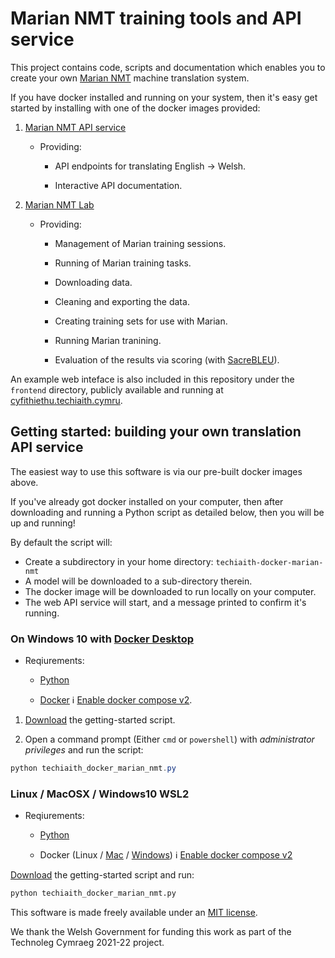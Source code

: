 # Marian NMT training tools and API service

This project contains code, scripts and documentation which enables
you to create your own [Marian NMT][1] machine translation
system.

If you have docker installed and running on your system, then it's
easy get started by installing with one of the docker images provided:

1. [Marian NMT API service][2]

   * Providing:

      + API endpoints for translating English -> Welsh.

      + Interactive API documentation.

2. [Marian NMT Lab][3]

    *  Providing:

       + Management of Marian training sessions.

       + Running of Marian training tasks.

       + Downloading data.

       + Cleaning and exporting the data.

       + Creating training sets for use with Marian.

       + Running Marian tranining.

       + Evaluation of the results via scoring (with [SacreBLEU][4]).

An example web inteface is also included in this repository under the `frontend` directory,
publicly available and running at [cyfithiethu.techiaith.cymru][5].


## Getting started: building your own translation API service

The easiest way to use this software is via our pre-built docker images above.

If you've already got docker installed on your computer, then after
downloading and running a Python script as detailed below, then you
will be up and running!

By default the script will:
 - Create a subdirectory in your home directory: `techiaith-docker-marian-nmt`
 - A model will be downloaded to a sub-directory therein.
 - The docker image will be downloaded to run locally on your computer.
 - The web API service will start, and a message printed to confirm it's running.


### On Windows 10 with [Docker Desktop][9]

* Reqiurements:

  * [Python][12]

  * [Docker][9] :information_source: [Enable docker compose v2][7].


1. [Download][6] the getting-started script.

2. Open a command prompt (Either `cmd` or `powershell`) with
   *administrator privileges* and run the script:

```powershell
python techiaith_docker_marian_nmt.py
```

### Linux / MacOSX / Windows10 WSL2

* Reqiurements:

  * [Python][13]

  * Docker (Linux / [Mac][10] / [Windows][9])
	:information_source: [Enable docker compose v2][8]


[Download][6] the getting-started script and run:

```bash
python techiaith_docker_marian_nmt.py
```

This software is made freely available under an [MIT license][11].

We thank the Welsh Government for funding this work as part of the
Technoleg Cymraeg 2021-22 project.

[1]: https://marian-nmt.github.io/
[2]: https://hub.docker.com/r/techiaith/docker-marian-nmt-api
[3]: https://hub.docker.com/r/techiaith/docker-marian-nmt-lab
[4]: https://github.com/mjpost/sacrebleu
[5]: https://cyfeithu.techiaith.cymru
[6]: https://raw.githubusercontent.com/techiaith/docker-marian-nmt/v22.03/getting-started/techiaith_docker_marian_nmt.py
[7]: https://docs.docker.com/compose/cli-command/#install-on-mac-and-windows
[8]: https://docs.docker.com/compose/cli-command/#install-on-linux
[9]: https://docs.docker.com/desktop/windows/install/
[10]: https://docs.docker.com/desktop/mac/install/
[11]: https://opensource.org/licenses/MTI
[12]: https://www.microsoft.com/store/productId/9PJPW5LDXLZ5
[13]: https://www.python.org/
